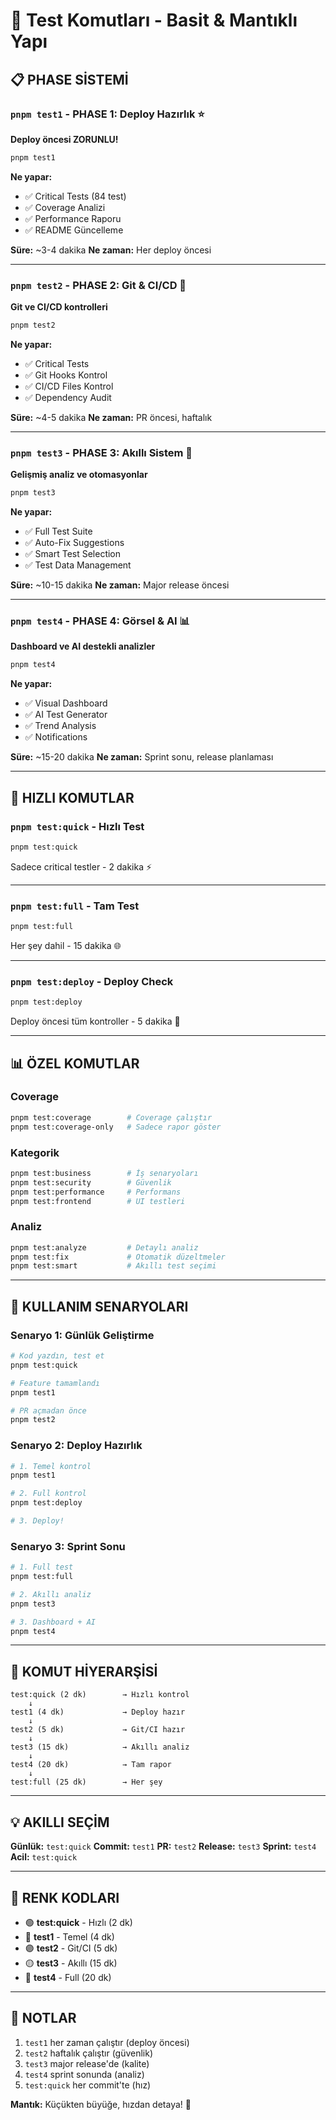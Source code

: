 # 🎯 Test Komutları - Basit & Mantıklı Yapı

## 📋 PHASE SİSTEMİ

### `pnpm test1` - PHASE 1: Deploy Hazırlık ⭐
**Deploy öncesi ZORUNLU!**
```bash
pnpm test1
```

**Ne yapar:**
- ✅ Critical Tests (84 test)
- ✅ Coverage Analizi
- ✅ Performance Raporu
- ✅ README Güncelleme

**Süre:** ~3-4 dakika
**Ne zaman:** Her deploy öncesi

---

### `pnpm test2` - PHASE 2: Git & CI/CD 🔀
**Git ve CI/CD kontrolleri**
```bash
pnpm test2
```

**Ne yapar:**
- ✅ Critical Tests
- ✅ Git Hooks Kontrol
- ✅ CI/CD Files Kontrol
- ✅ Dependency Audit

**Süre:** ~4-5 dakika
**Ne zaman:** PR öncesi, haftalık

---

### `pnpm test3` - PHASE 3: Akıllı Sistem 🤖
**Gelişmiş analiz ve otomasyonlar**
```bash
pnpm test3
```

**Ne yapar:**
- ✅ Full Test Suite
- ✅ Auto-Fix Suggestions
- ✅ Smart Test Selection
- ✅ Test Data Management

**Süre:** ~10-15 dakika
**Ne zaman:** Major release öncesi

---

### `pnpm test4` - PHASE 4: Görsel & AI 📊
**Dashboard ve AI destekli analizler**
```bash
pnpm test4
```

**Ne yapar:**
- ✅ Visual Dashboard
- ✅ AI Test Generator
- ✅ Trend Analysis
- ✅ Notifications

**Süre:** ~15-20 dakika
**Ne zaman:** Sprint sonu, release planlaması

---

## 🚀 HIZLI KOMUTLAR

### `pnpm test:quick` - Hızlı Test
```bash
pnpm test:quick
```
Sadece critical testler - 2 dakika ⚡

---

### `pnpm test:full` - Tam Test
```bash
pnpm test:full
```
Her şey dahil - 15 dakika 🌐

---

### `pnpm test:deploy` - Deploy Check
```bash
pnpm test:deploy
```
Deploy öncesi tüm kontroller - 5 dakika 🚀

---

## 📊 ÖZEL KOMUTLAR

### Coverage
```bash
pnpm test:coverage        # Coverage çalıştır
pnpm test:coverage-only   # Sadece rapor göster
```

### Kategorik
```bash
pnpm test:business        # İş senaryoları
pnpm test:security        # Güvenlik
pnpm test:performance     # Performans
pnpm test:frontend        # UI testleri
```

### Analiz
```bash
pnpm test:analyze         # Detaylı analiz
pnpm test:fix             # Otomatik düzeltmeler
pnpm test:smart           # Akıllı test seçimi
```

---

## 🎯 KULLANIM SENARYOLARI

### Senaryo 1: Günlük Geliştirme
```bash
# Kod yazdın, test et
pnpm test:quick

# Feature tamamlandı
pnpm test1

# PR açmadan önce
pnpm test2
```

### Senaryo 2: Deploy Hazırlık
```bash
# 1. Temel kontrol
pnpm test1

# 2. Full kontrol
pnpm test:deploy

# 3. Deploy!
```

### Senaryo 3: Sprint Sonu
```bash
# 1. Full test
pnpm test:full

# 2. Akıllı analiz
pnpm test3

# 3. Dashboard + AI
pnpm test4
```

---

## 🔄 KOMUT HİYERARŞİSİ

```
test:quick (2 dk)        → Hızlı kontrol
    ↓
test1 (4 dk)             → Deploy hazır
    ↓
test2 (5 dk)             → Git/CI hazır
    ↓
test3 (15 dk)            → Akıllı analiz
    ↓
test4 (20 dk)            → Tam rapor
    ↓
test:full (25 dk)        → Her şey
```

---

## 💡 AKILLI SEÇİM

**Günlük:** `test:quick`
**Commit:** `test1`
**PR:** `test2`
**Release:** `test3`
**Sprint:** `test4`
**Acil:** `test:quick`

---

## 🎨 RENK KODLARI

- 🟢 **test:quick** - Hızlı (2 dk)
- 🔵 **test1** - Temel (4 dk)
- 🟣 **test2** - Git/CI (5 dk)
- 🟡 **test3** - Akıllı (15 dk)
- 🔴 **test4** - Full (20 dk)

---

## 📝 NOTLAR

1. `test1` her zaman çalıştır (deploy öncesi)
2. `test2` haftalık çalıştır (güvenlik)
3. `test3` major release'de (kalite)
4. `test4` sprint sonunda (analiz)
5. `test:quick` her commit'te (hız)

**Mantık:** Küçükten büyüğe, hızdan detaya! 🎯

